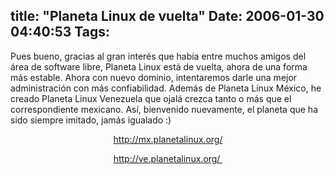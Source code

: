 title: "Planeta Linux de vuelta"
Date: 2006-01-30 04:40:53
Tags: 
---
Pues bueno, gracias al gran interés que había entre muchos amigos del área de software libre, Planeta Linux está de vuelta, ahora de una forma más estable. Ahora con nuevo dominio, intentaremos darle una mejor administración con más confiabilidad. Además de Planeta Linux México, he creado Planeta Linux Venezuela que ojalá crezca tanto o más que el correspondiente mexicano. Así, bienvenido nuevamente, el planeta que ha sido siempre imitado, jamás igualado :)

<p align="center"><a target="_blank" href="http://mx.planetalinux.org/"><a href="http://mx.planetalinux.org/">http://mx.planetalinux.org/</a></a></p>
<p align="center"><a target="_blank" href="http://ve.planetalinux.org/"><a href="http://ve.planetalinux.org/%C2%A0">http://ve.planetalinux.org/ </a></a> </p>
